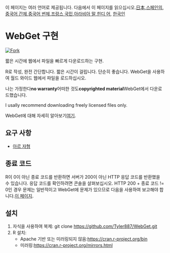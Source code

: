 <!-- # WebGet  [![GitHub forks](https://img.shields.io/github/forks/Tyler887/WebGet?label=Fork&style=social)](https://github.com/Tyler887/WebGet/fork)  The implementation to download files from the Web, in a short time.  Written in R, complete simple. It takes a short time, simply good. Use WebGet to retrieve files from the world wide web.    I assume **no warranty** for any **copyrighted material** downloaded on WebGet. I usally recommend downloading freely licensed files only. <br />https://github.com?Tyler887/WebGet/commit/main/ -->

이 페이지는 여러 언어로 제공됩니다.
다음에서 이 페이지를 읽으십시오.[日本](README.ja.md),[스페인의](README.es.md),[중국어 간체](README.zh-CN.md),[중국어 번체](README.zh-TW.md),[프랑스 국민](README.fr.md),[아라비아 말](README.ar.md),[힌디 어](README.hi.md), [한국인](README.ko.md)

# WebGet 구현

[![Fork](https://img.shields.io/github/forks/Tyler887/WebGet?label=Fork&style=social)](https://github.com/Tyler887/WebGet/fork)

짧은 시간에 웹에서 파일을 빠르게 다운로드하는 구현.

R로 작성, 완전 간단합니다. 짧은 시간이 걸립니다. 단순히 좋습니다. WebGet을 사용하여 월드 와이드 웹에서 파일을 로드하십시오.

나는 가정한다**no warranty**어떠한 것도**copyrighted material**WebGet에서 다운로드했습니다.

I usally recommend downloading freely licensed files only.

WebGet에 대해 자세히 알아보기[여기](https://github.com/Tyler887/WebGet/wiki/WebGet).

## 요구 사항

-   [아르 자형](https://r-project.org)

## 종료 코드

R이 0이 아닌 종료 코드를 반환하면 서버가 200이 아닌 HTTP 응답 코드를 반환했을 수 있습니다. 응답 코드를 확인하려면 콘솔을 살펴보십시오. HTTP 200 + 종료 코드 != 0인 경우 문제는 일반적이고 WebGet에 문제가 있으므로 다음을 사용하여 보고해야 합니다.[이 페이지](https://github.com/Tyler887/WebGet/issues/new?template=bug_report.md).

## 설치

1.  자식을 사용하여 복제:
        git clone https://github.com/Tyler887/WebGet.git
2.  R 설치:
    -   Apache 기반 또는 미러링되지 않음:<https://cran.r-project.org/bin>
    -   미러링:<https://cran.r-project.org/mirrors.html>
